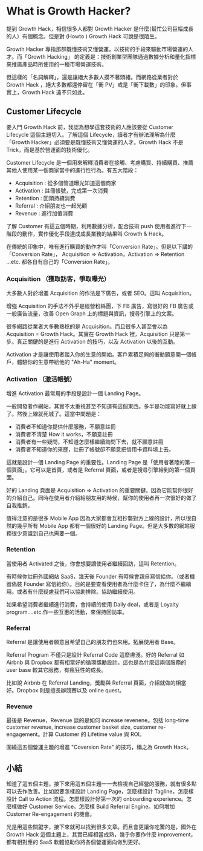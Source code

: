 # What is Growth Hacker?

提到 Growth Hack，相信很多人都對 Growth Hacker 是什麼(幫忙公司巨幅成長的人）有個概念。但是對 (Howto ) Growth Hack 可說是很陌生。

Growth Hacker 專指那群既懂技術又懂營運，以技術的手段來驅動市場營運的人才。而「Growth Hacking」 的定義是：技術創業型團隊通過數據分析和量化指標來推廣產品時所使用的一種市場營運技術。

但這樣的「名詞解釋」，還是讓絕大多數人摸不著頭緒。而網路從業者對於 Growth Hack ，絕大多數都還停留在「衝 PV」或是「衝下載數」的印象。但事實上，Growth Hack 遠不只如此。

## Customer Lifecycle

要入門 Growth Hack 前，我認為想學這套技術的人應該要從 Customer Lifecycle 這個主題切入。了解這個 Lifecycle，讀者才有辦法理解為什麼「Growth Hacker」必須要是既懂技術又懂營運的人才。Growth Hack 不是 Trick，而是基於營運面的技術優化。

Customer Lifecycle 是一個用來解釋消費者在接觸、考慮購買、持續購買、推薦其他人使用某一個商家當中的進行性行為。有五大階段：

* Acquisition : 從多個管道曝光知道這個商家
* Activation : 註冊帳號，完成第一次消費
* Retention : 回頭持續消費
* Referral : 介紹朋友也一起光顧
* Revenue : 進行加值消費

了解 Customer 有這五個時期，利用數據分析，配合技術 push 使用者進行下一階段的動作，實作優化手段達成成長業務的結果叫 Growth & Hack。

在傳統的印象中，唯有進行購買的動作才叫「Conversion Rate」。但是以下講的「Conversion Rate」， Acquisition => Activation，Activation => Retention ...etc. 都各自有自己的「Conversion Rate」。

### Acquisition （獲取訪客，爭取曝光）

大多數人對於增進 Acquisition 的作法是下廣告，或者 SEO。這叫 Acquisition。

增強 Acquisition 的手法不外乎是經營粉絲團，下 FB 廣告，寫很好的 FB 廣告或一般廣告流量，改善 Open Graph 上的標題與資訊，搜尋引擎上的文案。

很多網路從業者大多數熟稔的是 Acquisition。而且很多人甚至會以為 Acquisition = Growth Hack。其實在 Growth Hack 裡，Acquisition 只是第一步。真正關鍵的是進行 Activation 的技巧，以及 Activation 以後的互動。

Activation 才是讓使用者踏入你的生意的開始。客戶累積足夠的衝動願意開一個帳戶，體驗你的生意帶給他的 "Ah-Ha" moment。

### Activation （激活帳號）

增進 Activation 最常用的手段是設計一個 Landing Page。

一般開發者作網站，其實不太重視甚至不知道有這個東西。多半是功能寫好就上線了。然後上線就死城了。這當中問題是：

* 消費者不知道你提供什麼服務，不願意註冊
* 消費者不清楚 How it works，不願意註冊
* 消費者有一些疑問，不知道怎麼樣繼續詢問下去，就不願意註冊
* 消費者不知道你的來歷，註冊了帳號卻不願意把信用卡資料填上去。

這就是設計一個 Landing Page 的重要性。Landing Page 是「使用者著陸的第一個頁面」。它可以是首頁，或者是 Referral 頁面，或者是搜尋引擎給到的第一個頁面。

好的 Landing 頁面是 Acquisition => Activation 的重要關鍵。因為它能幫你很好的介紹自己。同時在使用者介紹給朋友用的時候，幫你的使用者再一次很好的做了自我推銷。

值得注意的是很多 Mobile App 因為大家都會互相抄襲對方上線的設計，所以很自然的幾乎所有 Mobile App 都有一個很好的 Landing Page。但是大多數的網站服務很少意識到自己也需要一個。


### Retention

當使用者 Activated 之後，你會想要讓使用者繼續回訪，這叫 Retention。

有時候你註冊外國網站 SaaS，幾天後 Founder 有時候會親自寫信給你。（或者機器偽裝 Founder 寫信給你）。目的是要查看使用者為什麼卡住了，為什麼不繼續用。或者有什麼疑慮我們可以協助排除。協助繼續使用。

如果希望消費者繼續進行消費，會持續的使用 Daily deal，或者是 Loyalty program....etc.作一些互惠的活動，來保持回訪率。

### Referral

Referral 是讓使用者願意且希望自己的朋友們也來用。拓展使用者 Base。

Referral Program 不僅只是設計 Referral Code 這麼膚淺。好的 Referral 如 Airbnb 與 Dropbox 都有相當好的循環獎勵設計。這也是為什麼這兩個服務的 user base 較其它服務，有瘋狂性的成長。

比如說 Airbnb 在 Referral Landing，獎勵與 Referral 頁面，介紹就做的相當好。Dropbox 則是擅長辦競賽以及 online quest。

### Revenue

最後是 Revenue，Revenue 談的是如何 increase revenene。包括 long-time customer revenue, increase customer basket size, customer re-engagement。計算 Customer 的 Lifetime value 與 ROI。

圍繞這五個營運主題的增進 "Coversion Rate" 的技巧，稱之為 Growth Hack。


## 小結

知道了這五個主題，接下來用這五個主題一一去檢視自己經營的服務，就有很多點可以去作改善。比如說要怎樣設計 Landing Page，怎麼樣設計 Tagline，怎麼樣設計 Call to Action 流程。怎麼樣設計好第一次的 onboarding experience。怎麼樣做好 Customer Service。怎麼樣 Build Referral Engine。如何增加 Customer Re-engagement 的機會。

光是用這些關鍵字，接下來就可以找到很多文章。而且會更讓你吃驚的是，國外在 Growth Hack 這個主題上，其實已經相當成熟，幾乎你要作什麼 improvement，都有相對應的 SaaS 軟體協助你將各個營運面向做到更好。



